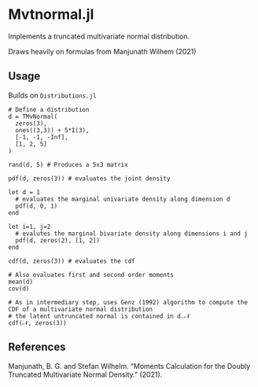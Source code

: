 # Mvtnormal.jl
Implements a truncated multivariate normal distribution.

Draws heavily on formulas from Manjunath Wilhem (2021)

## Usage

Builds on `Distributions.jl`

```
# Define a distribution
d = TMvNormal(
  zeros(3),
  ones((3,3)) + 5*I(3),
  [-1, -1, -Inf],
  [1, 2, 5]
)

rand(d, 5) # Produces a 5x3 matrix 

pdf(d, zeros(3)) # evaluates the joint density

let d = 1
  # evaluates the marginal univariate density along dimension d
  pdf(d, 0, 1)
end

let i=1, j=2
  # evalutes the marginal bivariate density along dimensions i and j
  pdf(d, zeros(2), [1, 2])
end

cdf(d, zeros(3)) # evaluates the cdf

# Also evaluates first and second order moments
mean(d)
cov(d)

# As in intermediary step, uses Genz (1992) algorithm to compute the CDF of a multivariate normal distribution
# the latent untruncated normal is contained in d.𝒩
cdf(𝒩, zeros(3))
```

## References

Manjunath, B. G. and Stefan Wilhelm. “Moments Calculation for the Doubly Truncated Multivariate Normal Density.” (2021).
